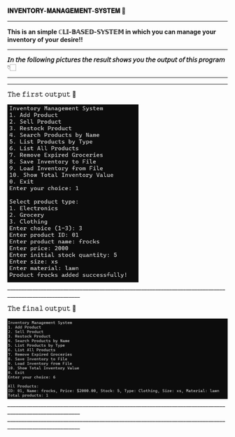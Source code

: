 **𝐈𝐍𝐕𝐄𝐍𝐓𝐎𝐑𝐘-𝐌𝐀𝐍𝐀𝐆𝐄𝐌𝐄𝐍𝐓-𝐒𝐘𝐒𝐓𝐄𝐌 🛒**
________________________________________________________________________________________________________
**This is an simple ℂ𝕃𝕀-𝔹𝔸𝕊𝔼𝔻-𝕊𝕐𝕊𝕋𝔼𝕄 in which you can manage your inventory of your desire!!**
________________________________________________________________________________________________________
**𝘐𝘯 𝘵𝘩𝘦 𝘧𝘰𝘭𝘭𝘰𝘸𝘪𝘯𝘨 𝘱𝘪𝘤𝘵𝘶𝘳𝘦𝘴 𝘵𝘩𝘦 𝘳𝘦𝘴𝘶𝘭𝘵 𝘴𝘩𝘰𝘸𝘴 𝘺𝘰𝘶 𝘵𝘩𝘦 𝘰𝘶𝘵𝘱𝘶𝘵 𝘰𝘧 𝘵𝘩𝘪𝘴 𝘱𝘳𝘰𝘨𝘳𝘢𝘮**👇🏻
________________________________________________________________________________________________________
________________________________________________________________________________________________________
**𝚃𝚑𝚎 𝚏𝚒𝚛𝚜𝚝 𝚘𝚞𝚝𝚙𝚞𝚝 🚀**

<img src="Screenshot 2025-05-13 050717.png" width="300" alt="App Screenshot">
________________________________________________________________________________________________________

**𝚃𝚑𝚎 𝚏𝚒𝚗𝚊𝚕 𝚘𝚞𝚝𝚙𝚞𝚝 🎇**

<img src="Screenshot 2025-05-13 050653.png" width="700" alt="App Screenshot">
________________________________________________________________________________________________________
________________________________________________________________________________________________________
